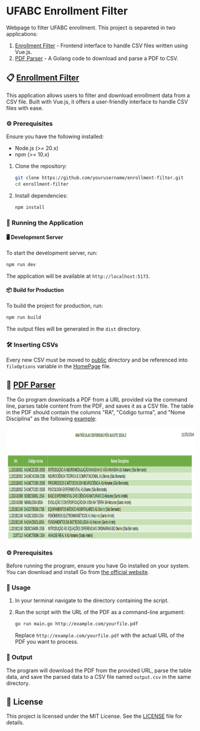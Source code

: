 # UFABC Enrollment Filter

Webpage to filter UFABC enrollment. This project is separeted in two applications:

1. [Enrollment Filter](./enrollment-filter/) - Frontend interface to handle CSV files written using Vue.js.
2. [PDF Parser](./pdf-parser/) - A Golang code to download and parse a PDF to CSV.

## 📋 [Enrollment Filter](./enrollment-filter/)

This application allows users to filter and download enrollment data from a CSV file. Built with Vue.js, it offers a user-friendly interface to handle CSV files with ease.

### ⚙️ Prerequisites

Ensure you have the following installed:
- Node.js (>= 20.x)
- npm (>= 10.x)

1. Clone the repository:
    ```sh
    git clone https://github.com/yourusername/enrollment-filter.git
    cd enrollment-filter
    ```

2. Install dependencies:
    ```sh
    npm install
    ```

### 🚀 Running the Application

#### 🖥️ Development Server

To start the development server, run:
```sh
npm run dev
```

The application will be available at `http://localhost:5173`.

#### 📦 Build for Production

To build the project for production, run:
```sh
npm run build
```

The output files will be generated in the `dist` directory.

### 🛠️ Inserting CSVs

Every new CSV must be moved to [public](./enrollment-filter/public/) directory and be referenced into `fileOptions` variable in the [HomePage](./enrollment-filter/src/views/HomePage.vue) file.

## 📄 [PDF Parser](./pdf-parser/)

The Go program downloads a PDF from a URL provided via the command line, parses table content from the PDF, and saves it as a CSV file. The table in the PDF should contain the columns "RA", "Código turma", and "Nome Disciplina" as the following [example](https://prograd.ufabc.edu.br/pdf/ajuste_2024_2_matriculas_deferidas.pdf):

<p align="center">
    <img src="./assets/example-pdf.png" height="300">
</p>

### ⚙️ Prerequisites

Before running the program, ensure you have Go installed on your system. You can download and install Go from [the official website](https://go.dev/doc/install).

### 🚀 Usage

1. In your terminal navigate to the directory containing the script.

2. Run the script with the URL of the PDF as a command-line argument:

   ```sh
   go run main.go http://example.com/yourfile.pdf
   ```

   Replace `http://example.com/yourfile.pdf` with the actual URL of the PDF you want to process.

### 📂 Output

The program will download the PDF from the provided URL, parse the table data, and save the parsed data to a CSV file named `output.csv` in the same directory.

## 📜 License

This project is licensed under the MIT License. See the [LICENSE](LICENSE) file for details.

